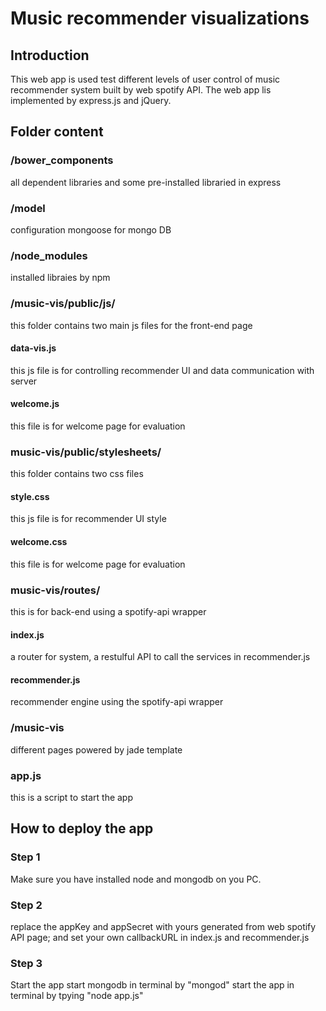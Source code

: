 # Music recommender visualizations
## Introduction
This web app is used test different levels of user control of music recommender system built by web spotify API. The web app lis implemented by express.js and jQuery.

## Folder content

### /bower_components
all dependent libraries and some pre-installed libraried in express

### /model
configuration mongoose for mongo DB

### /node_modules
installed libraies by npm

### /music-vis/public/js/
this folder contains two main js files for the front-end page

#### data-vis.js
this js file is for controlling recommender UI and data communication with server

#### welcome.js
this file is for welcome page for evaluation

### music-vis/public/stylesheets/
this folder contains two css files

#### style.css
this js file is for recommender UI style

#### welcome.css
this file is for welcome page for evaluation

### music-vis/routes/
this is for back-end using a spotify-api wrapper

#### index.js
a router for system, a restulful API to call the services in recommender.js

#### recommender.js
recommender engine using the spotify-api wrapper

### /music-vis
different pages powered by jade template

### app.js
this is a script to start the app

## How to deploy the app

### Step 1
Make sure you have installed node and mongodb on you PC.

### Step 2
replace the appKey and appSecret with yours generated from web spotify API page; and set your own callbackURL in index.js and recommender.js

### Step 3
Start the app
start mongodb in terminal by "mongod"
start the app in terminal by tpying "node app.js"
